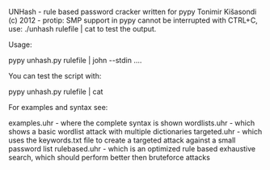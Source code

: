 UNHash - rule based password cracker written for pypy
Tonimir Kišasondi (c) 2012 -
protip: SMP support in pypy cannot be interrupted with CTRL+C, use:
./unhash rulefile | cat to test the output.

Usage:

pypy unhash.py rulefile | john --stdin ....

You can test the script with:

pypy unhash.py rulefile | cat


For examples and syntax see:

examples.uhr - where the complete syntax is shown
wordlists.uhr - which shows a basic wordlist attack with multiple dictionaries
targeted.uhr - which uses the keywords.txt file to create a targeted attack against a small password list
rulebased.uhr - which is an optimized rule based exhaustive search, which should perform better then bruteforce attacks



